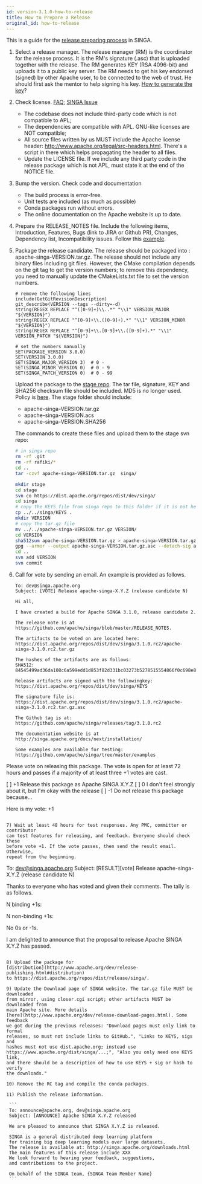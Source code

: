 ```yaml
---
id: version-3.1.0-how-to-release
title: How to Prepare a Release
original_id: how-to-release
---
```


<!--- Licensed to the Apache Software Foundation (ASF) under one or more contributor license agreements.  See the NOTICE file distributed with this work for additional information regarding copyright ownership.  The ASF licenses this file to you under the Apache License, Version 2.0 (the "License"); you may not use this file except in compliance with the License.  You may obtain a copy of the License at http://www.apache.org/licenses/LICENSE-2.0 Unless required by applicable law or agreed to in writing, software distributed under the License is distributed on an "AS IS" BASIS, WITHOUT WARRANTIES OR CONDITIONS OF ANY KIND, either express or implied.  See the License for the specific language governing permissions and limitations under the License.  -->

This is a guide for the
[release preparing process](http://www.apache.org/dev/release-publishing.html)
in SINGA.

1. Select a release manager. The release manager (RM) is the coordinator for the
   release process. It is the RM's signature (.asc) that is uploaded together
   with the release. The RM generates KEY (RSA 4096-bit) and uploads it to a
   public key server. The RM needs to get his key endorsed (signed) by other
   Apache user, to be connected to the web of trust. He should first ask the
   mentor to help signing his key.
   [How to generate the key](http://www.apache.org/dev/release-signing.html)?

2. Check license. [FAQ](https://www.apache.org/legal/src-headers.html#faq-docs);
   [SINGA Issue](https://issues.apache.org/jira/projects/SINGA/issues/SINGA-447)

   - The codebase does not include third-party code which is not compatible to
     APL;
   - The dependencies are compatible with APL. GNU-like licenses are NOT
     compatible;
   - All source files written by us MUST include the Apache license header:
     http://www.apache.org/legal/src-headers.html. There's a script in there
     which helps propagating the header to all files.
   - Update the LICENSE file. If we include any third party code in the release
     package which is not APL, must state it at the end of the NOTICE file.

3. Bump the version. Check code and documentation

   - The build process is error-free.
   - Unit tests are included (as much as possible)
   - Conda packages run without errors.
   - The online documentation on the Apache website is up to date.

4. Prepare the RELEASE_NOTES file. Include the following items, Introduction,
   Features, Bugs (link to JIRA or Github PR), Changes, Dependency list,
   Incompatibility issues. Follow this
   [example](http://commons.apache.org/proper/commons-digester/commons-digester-3.0/RELEASE-NOTES.txt).

5. Package the release candidate. The release should be packaged into :
   apache-singa-VERSION.tar.gz. The release should not include any binary files
   including git files. However, the CMake compilation depends on the git tag to
   get the version numbers; to remove this dependency, you need to manually
   update the CMakeLists.txt file to set the version numbers.

   ```
   # remove the following lines
   include(GetGitRevisionDescription)
   git_describe(VERSION --tags --dirty=-d)
   string(REGEX REPLACE "^([0-9]+)\\..*" "\\1" VERSION_MAJOR "${VERSION}")
   string(REGEX REPLACE "^[0-9]+\\.([0-9]+).*" "\\1" VERSION_MINOR "${VERSION}")
   string(REGEX REPLACE "^[0-9]+\\.[0-9]+\\.([0-9]+).*" "\\1" VERSION_PATCH "${VERSION}")

   # set the numbers manually
   SET(PACKAGE_VERSION 3.0.0)
   SET(VERSION 3.0.0)
   SET(SINGA_MAJOR_VERSION 3)  # 0 -
   SET(SINGA_MINOR_VERSION 0)  # 0 - 9
   SET(SINGA_PATCH_VERSION 0)  # 0 - 99
   ```

   Upload the package to the
   [stage repo](https://dist.apache.org/repos/dist/dev/singa/). The tar file,
   signature, KEY and SHA256 checksum file should be included. MD5 is no longer
   used. Policy is
   [here](http://www.apache.org/dev/release-distribution#sigs-and-sums). The
   stage folder should include:

   - apache-singa-VERSION.tar.gz
   - apache-singa-VERSION.acs
   - apache-singa-VERSION.SHA256

   The commands to create these files and upload them to the stage svn repo:

   ```sh
   # in singa repo
   rm -rf .git
   rm -rf rafiki/*
   cd ..
   tar -czvf apache-singa-VERSION.tar.gz  singa/

   mkdir stage
   cd stage
   svn co https://dist.apache.org/repos/dist/dev/singa/
   cd singa
   # copy the KEYS file from singa repo to this folder if it is not here
   cp ../../singa/KEYS .
   mkdir VERSION
   # copy the tar.gz file
   mv ../../apache-singa-VERSION.tar.gz VERSION/
   cd VERSION
   sha512sum apache-singa-VERSION.tar.gz > apache-singa-VERSION.tar.gz.sha512
   gpg --armor --output apache-singa-VERSION.tar.gz.asc --detach-sig apache-singa-VERSION.tar.gz
   cd ..
   svn add VERSION
   svn commit
   ```

6) Call for vote by sending an email. An example is provided as follows.

   ```
   To: dev@singa.apache.org
   Subject: [VOTE] Release apache-singa-X.Y.Z (release candidate N)

   Hi all,

   I have created a build for Apache SINGA 3.1.0, release candidate 2.

   The release note is at
   https://github.com/apache/singa/blob/master/RELEASE_NOTES.

   The artifacts to be voted on are located here:
   https://dist.apache.org/repos/dist/dev/singa/3.1.0.rc2/apache-singa-3.1.0.rc2.tar.gz
    
   The hashes of the artifacts are as follows:
   SHA512: 84545499ad36da108c6a599edd1d853f82d331bc03273b5278515554866f0c698e881f956b2eabcb6b29c07fa9fa4ff1add5a777b58db8a6a2362cf383b5c04d 

   Release artifacts are signed with the followingkey:
   https://dist.apache.org/repos/dist/dev/singa/KEYS

   The signature file is:
   https://dist.apache.org/repos/dist/dev/singa/3.1.0.rc2/apache-singa-3.1.0.rc2.tar.gz.asc

   The Github tag is at:
   https://github.com/apache/singa/releases/tag/3.1.0.rc2

   The documentation website is at
   http://singa.apache.org/docs/next/installation/

   Some examples are available for testing:
   https://github.com/apache/singa/tree/master/examples
   ```

Please vote on releasing this package. The vote is open for at least 72 hours
and passes if a majority of at least three +1 votes are cast.

[ ] +1 Release this package as Apache SINGA X.Y.Z [ ] 0 I don't feel strongly
about it, but I'm okay with the release [ ] -1 Do not release this package
because...

Here is my vote: +1

```

7) Wait at least 48 hours for test responses. Any PMC, committer or contributor
can test features for releasing, and feedback. Everyone should check these
before vote +1. If the vote passes, then send the result email. Otherwise,
repeat from the beginning.

```

To: dev@singa.apache.org Subject: [RESULT][vote] Release apache-singa-X.Y.Z
(release candidate N)

Thanks to everyone who has voted and given their comments. The tally is as
follows.

N binding +1s: <names>

N non-binding +1s: <names>

No 0s or -1s.

I am delighted to announce that the proposal to release Apache SINGA X.Y.Z has
passed.

````

8) Upload the package for
[distribution](http://www.apache.org/dev/release-publishing.html#distribution)
to https://dist.apache.org/repos/dist/release/singa/.

9) Update the Download page of SINGA website. The tar.gz file MUST be downloaded
from mirror, using closer.cgi script; other artifacts MUST be downloaded from
main Apache site. More details
[here](http://www.apache.org/dev/release-download-pages.html). Some feedback
we got during the previous releases: "Download pages must only link to formal
releases, so must not include links to GitHub.", "Links to KEYS, sigs and
hashes must not use dist.apache.org; instead use
https://www.apache.org/dist/singa/...;", "Also you only need one KEYS link,
and there should be a description of how to use KEYS + sig or hash to verify
the downloads."

10) Remove the RC tag and compile the conda packages.

11) Publish the release information.

 ```
 To: announce@apache.org, dev@singa.apache.org
 Subject: [ANNOUNCE] Apache SINGA X.Y.Z released

 We are pleased to announce that SINGA X.Y.Z is released.

 SINGA is a general distributed deep learning platform
 for training big deep learning models over large datasets.
 The release is available at: http://singa.apache.org/downloads.html
 The main features of this release include XXX
 We look forward to hearing your feedback, suggestions,
 and contributions to the project.

 On behalf of the SINGA team, {SINGA Team Member Name}
 ```
````
